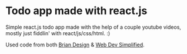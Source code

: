 # Todo app made with react.js

Simple react.js todo app made with the help of a couple youtube videos, mostly just fiddlin' with react/js/css/html. :)

Used code from both [Brian Design](https://www.youtube.com/watch?v=E1E08i2UJGI) & [Web Dev Simplified](https://www.youtube.com/watch?v=hQAHSlTtcmY).
